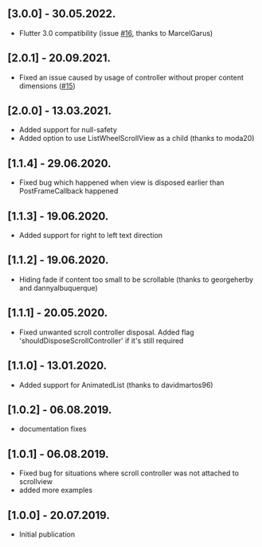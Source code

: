 ## [3.0.0] - 30.05.2022.

* Flutter 3.0 compatibility (issue [#16][i16], thanks to MarcelGarus)

[i16]: https://github.com/mponkin/fading_edge_scrollview/issues/16

## [2.0.1] - 20.09.2021.

* Fixed an issue caused by usage of controller without proper content dimensions ([#15][i15])

[i15]: https://github.com/mponkin/fading_edge_scrollview/issues/15 

## [2.0.0] - 13.03.2021.

* Added support for null-safety
* Added option to use ListWheelScrollView as a child (thanks to moda20)

## [1.1.4] - 29.06.2020.

* Fixed bug which happened when view is disposed earlier than PostFrameCallback happened

## [1.1.3] - 19.06.2020.

* Added support for right to left text direction

## [1.1.2] - 19.06.2020.

* Hiding fade if content too small to be scrollable (thanks to georgeherby and dannyalbuquerque)

## [1.1.1] - 20.05.2020.

* Fixed unwanted scroll controller disposal. Added flag 'shouldDisposeScrollController' if it's still required 

## [1.1.0] - 13.01.2020.

* Added support for AnimatedList (thanks to davidmartos96)

## [1.0.2] - 06.08.2019.

* documentation fixes

## [1.0.1] - 06.08.2019.

* Fixed bug for situations where scroll controller was not attached to scrollview
* added more examples

## [1.0.0] - 20.07.2019.

* Initial publication
